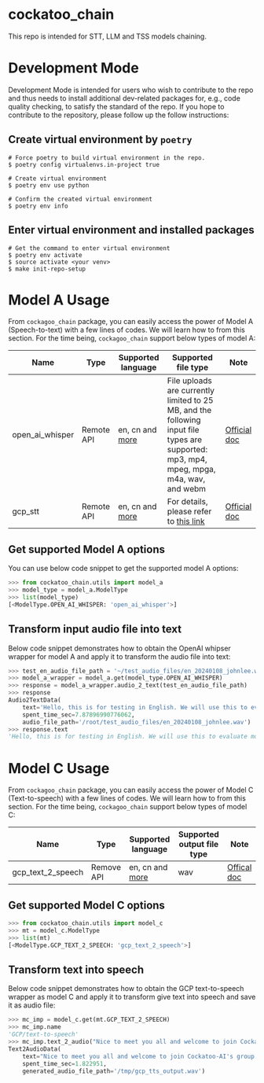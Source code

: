 # cockatoo_chain
This repo is intended for STT, LLM and TSS models chaining.


# Development Mode
Development Mode is intended for users who wish to contribute to the repo and thus needs to install additional dev-related packages for, e.g., code quality checking, to satisfy the standard of the repo.
If you hope to contribute to the repository, please follow up the follow instructions:

## Create virtual environment by `poetry`
```shell
# Force poetry to build virtual environment in the repo.
$ poetry config virtualenvs.in-project true

# Create virtual environment
$ poetry env use python

# Confirm the created virtual environment
$ poetry env info
```

## Enter virtual environment and installed packages
```shell
# Get the command to enter virtual environment
$ poetry env activate
$ source activate <your venv>
$ make init-repo-setup
```

# Model A Usage
From `cockagoo_chain` package, you can easily access the power of Model A (Speech-to-text) with a few lines of codes. We will learn how to from this section. For the time being, `cockagoo_chain` support below types of model A:

| Name            | Type       | Supported language                                                                            | Supported file type                                                                                                                     | Note                                                                   |
|-----------------|------------|-----------------------------------------------------------------------------------------------|-----------------------------------------------------------------------------------------------------------------------------------------|------------------------------------------------------------------------|
| open_ai_whisper | Remote API | en, cn and [more](https://platform.openai.com/docs/guides/speech-to-text#supported-languages) | File uploads are currently limited to 25 MB, and the following input file types are supported: mp3, mp4, mpeg, mpga, m4a, wav, and webm | [Official doc](https://platform.openai.com/docs/guides/speech-to-text) |
| gcp_stt | Remote API | en, cn and [more](https://cloud.google.com/speech-to-text/docs/speech-to-text-supported-languages) | For details, please refer to [this link](https://cloud.google.com/speech-to-text/docs/optimizing-audio-files-for-speech-to-text#codecs_recognized_by_speech-to-text) | [Official doc](https://cloud.google.com/speech-to-text?hl=en) |

## Get supported Model A options
You can use below code snippet to get the supported model A options:
```python
>>> from cockatoo_chain.utils import model_a
>>> model_type = model_a.ModelType
>>> list(model_type)
[<ModelType.OPEN_AI_WHISPER: 'open_ai_whisper'>]
```

## Transform input audio file into text
Below code snippet demonstrates how to obtain the OpenAI whipser wrapper for model A and apply it to transform the audio file into text:
```python
>>> test_en_audio_file_path = '~/test_audio_files/en_20240108_johnlee.wav'
>>> model_a_wrapper = model_a.get(model_type.OPEN_AI_WHISPER)
>>> response = model_a_wrapper.audio_2_text(test_en_audio_file_path)
>>> response
Audio2TextData(
    text='Hello, this is for testing in English. We will use this to evaluate model SST...',
    spent_time_sec=7.87896990776062,
    audio_file_path='/root/test_audio_files/en_20240108_johnlee.wav')
>>> response.text
'Hello, this is for testing in English. We will use this to evaluate model SST and see how it performs. Thanks.'
```

# Model C Usage
From `cockagoo_chain` package, you can easily access the power of Model C (Text-to-speech) with a few lines of codes. We will learn how to from this section. For the time being, `cockagoo_chain` support below types of model C:

| Name              | Type       | Supported language                                                                    | Supported output file type | Note                                                         |
|-------------------|------------|---------------------------------------------------------------------------------------|----------------------------|--------------------------------------------------------------|
| gcp_text_2_speech | Remove API | en, cn and [more](https://cloud.google.com/text-to-speech/docs/list-voices-and-types) | wav                        | [Offical doc](https://cloud.google.com/text-to-speech?hl=en) |

## Get supported Model C options
```python
>>> from cockatoo_chain.utils import model_c
>>> mt = model_c.ModelType
>>> list(mt)
[<ModelType.GCP_TEXT_2_SPEECH: 'gcp_text_2_speech'>]
```

## Transform text into speech
Below code snippet demonstrates how to obtain the GCP text-to-speech wrapper as model C and apply it to transform give text into speech and save it as audio file:
```python
>>> mc_imp = model_c.get(mt.GCP_TEXT_2_SPEECH)
>>> mc_imp.name
'GCP/text-to-speech'
>>> mc_imp.text_2_audio("Nice to meet you all and welcome to join Cockatoo-AI's group meeting!")
Text2AudioData(
    text="Nice to meet you all and welcome to join Cockatoo-AI's group meeting!",
    spent_time_sec=1.822951,
    generated_audio_file_path='/tmp/gcp_tts_output.wav')
```
